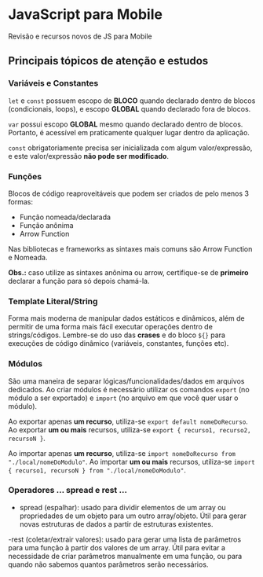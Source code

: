# JavaScript para Mobile
 
Revisão e recursos novos de JS para Mobile

## Principais tópicos de atenção e estudos

### Variáveis e Constantes

`let` e `const` possuem escopo de **BLOCO** quando declarado dentro de blocos (condicionais, loops), e escopo **GLOBAL** quando declarado fora de blocos.

`var` possui escopo **GLOBAL** mesmo quando declarado dentro de blocos. Portanto, é acessível em praticamente qualquer lugar dentro da aplicação.

`const` obrigatoriamente precisa ser inicializada com algum valor/expressão, e este valor/expressão **não pode ser modificado**.

### Funções

Blocos de código reaproveitáveis que podem ser criados de pelo menos 3 formas:

- Função nomeada/declarada
- Função anônima
- Arrow Function

Nas bibliotecas e frameworks as sintaxes mais comuns são Arrow Function e Nomeada.

**Obs.:** caso utilize as sintaxes anônima ou arrow, certifique-se de **primeiro** declarar a função para só depois chamá-la.

### Template Literal/String

Forma mais moderna de manipular dados estáticos e dinâmicos, além de permitir de uma forma mais fácil executar operações dentro de strings/códigos. Lembre-se do uso das **crases** e do bloco `${}` para execuções de código dinâmico (variáveis, constantes, funções etc).

### Módulos

São uma maneira de separar lógicas/funcionalidades/dados em arquivos dedicados. Ao criar módulos é necessário utilizar os comandos `export` (no módulo a ser exportado) e `import` (no arquivo em que você quer usar o módulo).

Ao exportar apenas **um recurso**, utiliza-se `export default nomeDoRecurso`. Ao exportar **um ou mais** recursos, utiliza-se `export { recurso1, recurso2, recursoN }`.

Ao importar apenas **um recurso**, utiliza-se `import nomeDoRecurso from "./local/nomeDoModulo"`. Ao importar **um ou mais** recursos, utiliza-se `import { recurso1, recursoN } from "./local/nomeDoModulo"`.

### Operadores ... spread e rest ...

- spread (espalhar): usado para dividir elementos de um array ou 
propriedades de um objeto para um outro array/objeto. Útil para gerar
novas estruturas de dados a partir de estruturas existentes.

-rest (coletar/extrair valores): usado para gerar uma lista de parâmetros
para uma função à partir dos valores de um array. Útil para evitar a necessidade
de criar parâmetros manualmente em uma função, ou para quando não sabemos
quantos parâmetros serão necessários.  